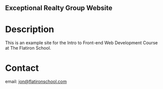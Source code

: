 Exceptional Realty Group Website
---

# Description 

This is an example site for the Intro to Front-end Web Development Course at The Flatiron School.

# Contact

email: jon@flatironschool.com

